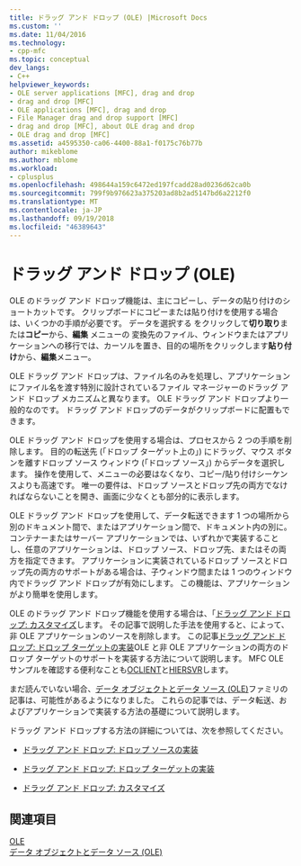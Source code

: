 ```yaml
---
title: ドラッグ アンド ドロップ (OLE) |Microsoft Docs
ms.custom: ''
ms.date: 11/04/2016
ms.technology:
- cpp-mfc
ms.topic: conceptual
dev_langs:
- C++
helpviewer_keywords:
- OLE server applications [MFC], drag and drop
- drag and drop [MFC]
- OLE applications [MFC], drag and drop
- File Manager drag and drop support [MFC]
- drag and drop [MFC], about OLE drag and drop
- OLE drag and drop [MFC]
ms.assetid: a4595350-ca06-4400-88a1-f0175c76b77b
author: mikeblome
ms.author: mblome
ms.workload:
- cplusplus
ms.openlocfilehash: 498644a159c6472ed197fcadd28ad0236d62ca0b
ms.sourcegitcommit: 799f9b976623a375203ad8b2ad5147bd6a2212f0
ms.translationtype: MT
ms.contentlocale: ja-JP
ms.lasthandoff: 09/19/2018
ms.locfileid: "46389643"
---
```

# <a name="drag-and-drop-ole"></a>ドラッグ アンド ドロップ (OLE)

OLE のドラッグ アンド ドロップ機能は、主にコピーし、データの貼り付けのショートカットです。 クリップボードにコピーまたは貼り付けを使用する場合は、いくつかの手順が必要です。 データを選択する をクリックして**切り取り**または**コピー**から、**編集** メニューの 変換先のファイル、ウィンドウまたはアプリケーションへの移行では、カーソルを置き、目的の場所をクリックします**貼り付け**から、**編集**メニュー。

OLE ドラッグ アンド ドロップは、ファイル名のみを処理し、アプリケーションにファイル名を渡す特別に設計されているファイル マネージャーのドラッグ アンド ドロップ メカニズムと異なります。 OLE ドラッグ アンド ドロップより一般的なのです。 ドラッグ アンド ドロップのデータがクリップボードに配置もできます。

OLE ドラッグ アンド ドロップを使用する場合は、プロセスから 2 つの手順を削除します。 目的の転送先 (「ドロップ ターゲット上の」) にドラッグ、マウス ボタンを離すドロップ ソース ウィンドウ (「ドロップ ソース」) からデータを選択します。 操作を使用して、メニューの必要はなくなり、コピー/貼り付けシーケンスよりも高速です。 唯一の要件は、ドロップ ソースとドロップ先の両方でなければならないことを開き、画面に少なくとも部分的に表示します。

OLE ドラッグ アンド ドロップを使用して、データ転送できます 1 つの場所から別のドキュメント間で、またはアプリケーション間で、ドキュメント内の別に。 コンテナーまたはサーバー アプリケーションでは、いずれかで実装することし、任意のアプリケーションは、ドロップ ソース、ドロップ先、またはその両方を指定できます。 アプリケーションに実装されているドロップ ソースとドロップ先の両方のサポートがある場合は、子ウィンドウ間または 1 つのウィンドウ内でドラッグ アンド ドロップが有効にします。 この機能は、アプリケーションがより簡単を使用します。

OLE のドラッグ アンド ドロップ機能を使用する場合は、「[ドラッグ アンド ドロップ: カスタマイズ](../mfc/drag-and-drop-customizing.md)します。 その記事で説明した手法を使用すると、によって、非 OLE アプリケーションのソースを削除します。 この記事[ドラッグ アンド ドロップ: ドロップ ターゲットの実装](../mfc/drag-and-drop-implementing-a-drop-target.md)OLE と非 OLE アプリケーションの両方のドロップ ターゲットのサポートを実装する方法について説明します。 MFC OLE サンプルを確認する便利なことも[OCLIENT](../visual-cpp-samples.md)と[HIERSVR](../visual-cpp-samples.md)します。

まだ読んでいない場合、[データ オブジェクトとデータ ソース (OLE)](../mfc/data-objects-and-data-sources-ole.md)ファミリの記事は、可能性があるようになりました。 これらの記事では、データ転送、およびアプリケーションで実装する方法の基礎について説明します。

ドラッグ アンド ドロップする方法の詳細については、次を参照してください。

- [ドラッグ アンド ドロップ: ドロップ ソースの実装](../mfc/drag-and-drop-implementing-a-drop-source.md)

- [ドラッグ アンド ドロップ: ドロップ ターゲットの実装](../mfc/drag-and-drop-implementing-a-drop-target.md)

- [ドラッグ アンド ドロップ: カスタマイズ](../mfc/drag-and-drop-customizing.md)

## <a name="see-also"></a>関連項目

[OLE](../mfc/ole-in-mfc.md)<br/>
[データ オブジェクトとデータ ソース (OLE)](../mfc/data-objects-and-data-sources-ole.md)

